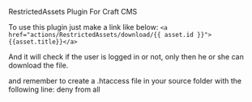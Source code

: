 RestrictedAssets Plugin For Craft CMS

To use this plugin just make a link like below:
`<a href="actions/RestrictedAssets/download/{{ asset.id }}">{{asset.title}}</a>`

And it will check if the user is logged in or not, only then he or she can download the file.

and remember to create a .htaccess file in your source folder with the following line:
deny from all
